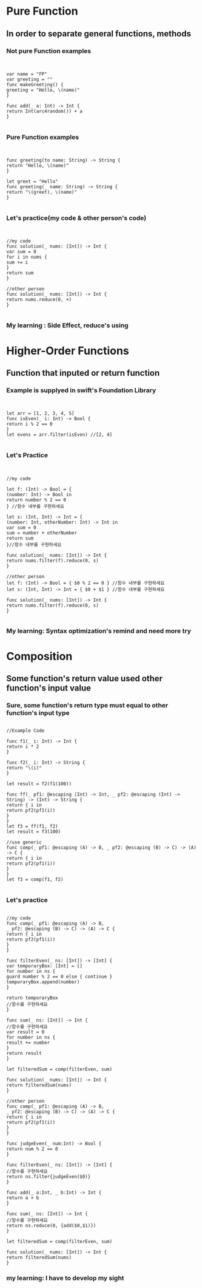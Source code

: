 
# Pure Function

## In order to separate general functions, methods

### Not pure Function examples
<pre><code>

var name = "FP"
var greeting = ""
func makeGreeting() {
greeting = "Hello, \(name)"
}

func add(_ a: Int) -> Int {
return Int(arc4random()) + a
}

</code></pre>

### Pure Function examples
<pre><code>

func greeting(to name: String) -> String {
return "Hello, \(name)"
}

let greet = "Hello"
func greeting(_ name: String) -> String {
return "\(greet), \(name)"
}

</code></pre>

### Let's practice(my code & other person's code)

<pre><code>

//my code
func solution(_ nums: [Int]) -> Int {
var sum = 0
for i in nums {
sum += i
}
return sum
}

//other person
func solution(_ nums: [Int]) -> Int {
return nums.reduce(0, +)
}

</code></pre>

### My learning : Side Effect, reduce's using

# Higher-Order Functions

## Function that inputed or return function

### Example is supplyed in swift's Foundation Library

<pre><code>

let arr = [1, 2, 3, 4, 5]
func isEven(_ i: Int) -> Bool {
return i % 2 == 0
}
let evens = arr.filter(isEven) //[2, 4]

</code></pre>

### Let's Practice

<pre><code>

//my code

let f: (Int) -> Bool = { 
(number: Int) -> Bool in
return number % 2 == 0
} //함수 내부를 구현하세요

let s: (Int, Int) -> Int = { 
(number: Int, otherNumber: Int) -> Int in
var sum = 0
sum = number + otherNumber
return sum
}//함수 내부를 구현하세요

func solution(_ nums: [Int]) -> Int {
return nums.filter(f).reduce(0, s)
}

//other person
let f: (Int) -> Bool = { $0 % 2 == 0 } //함수 내부를 구현하세요
let s: (Int, Int) -> Int = { $0 + $1 } //함수 내부를 구현하세요

func solution(_ nums: [Int]) -> Int {
return nums.filter(f).reduce(0, s)
}

</code></pre>

### My learning: Syntax optimization's remind and need more try


# Composition

## Some function's return value used other function's input value

### Sure, some function's return type must equal to other function's input type

<pre><code>
//Example Code

func f1(_ i: Int) -> Int {
return i * 2
}

func f2(_ i: Int) -> String {
return "\(i)"
}

let result = f2(f1(100))

func ff(_ pf1: @escaping (Int) -> Int, _ pf2: @escaping (Int) -> String) -> (Int) -> String {
return { i in
return pf2(pf1(i))
}
}
let f3 = ff(f1, f2)
let result = f3(100)

//use generic
func comp<A, B, C>(_ pf1: @escaping (A) -> B, _ pf2: @escaping (B) -> C) -> (A) -> C {
return { i in
return pf2(pf1(i))
}
}
let f3 = comp(f1, f2)

</code></pre>

### Let's practice

<pre><code>
//my code
func comp<A, B, C>(_ pf1: @escaping (A) -> B,
_ pf2: @escaping (B) -> C) -> (A) -> C {
return { i in
return pf2(pf1(i))
}
}

func filterEven(_ ns: [Int]) -> [Int] {
var temporaryBox: [Int] = []
for number in ns {
guard number % 2 == 0 else { continue }
temporaryBox.append(number)
}

return temporaryBox
//함수를 구현하세요
}

func sum(_ ns: [Int]) -> Int {
//함수를 구현하세요
var result = 0
for number in ns {
result += number
}
return result
}

let filteredSum = comp(filterEven, sum)

func solution(_ nums: [Int]) -> Int {
return filteredSum(nums)
}

//other person
func comp<A, B, C>(_ pf1: @escaping (A) -> B,
_ pf2: @escaping (B) -> C) -> (A) -> C {
return { i in
return pf2(pf1(i))
}
}

func judgeEven(_ num:Int) -> Bool {
return num % 2 == 0
}

func filterEven(_ ns: [Int]) -> [Int] {
//함수를 구현하세요
return ns.filter{judgeEven($0)}
}

func add(_ a:Int, _ b:Int) -> Int {
return a + b
}

func sum(_ ns: [Int]) -> Int {
//함수를 구현하세요
return ns.reduce(0, {add($0,$1)})
}

let filteredSum = comp(filterEven, sum)

func solution(_ nums: [Int]) -> Int {
return filteredSum(nums)
}
</code></pre>

### my learning: I have to develop my sight

